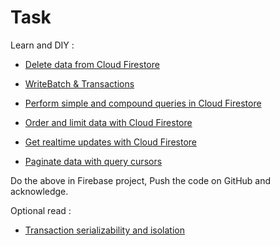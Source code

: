 # Task

Learn and DIY :

* [Delete data from Cloud Firestore](https://firebase.google.com/docs/firestore/manage-data/delete-data)

* [WriteBatch & Transactions](https://firebase.google.com/docs/firestore/manage-data/transactions)

* [Perform simple and compound queries in Cloud Firestore](https://firebase.google.com/docs/firestore/query-data/queries)

* [Order and limit data with Cloud Firestore](https://firebase.google.com/docs/firestore/query-data/order-limit-data)

* [Get realtime updates with Cloud Firestore](https://firebase.google.com/docs/firestore/query-data/listen)

* [Paginate data with query cursors](https://firebase.google.com/docs/firestore/query-data/query-cursors)



Do the above in Firebase project, Push the code on GitHub and acknowledge.



Optional read :

* [Transaction serializability and isolation](https://firebase.google.com/docs/firestore/transaction-data-contention)
